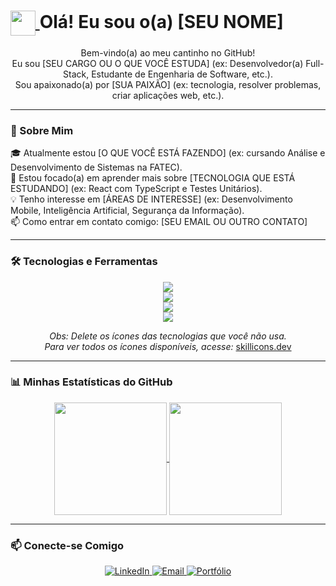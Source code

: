 <h1>
  <a href="[LINK_PARA_SEU_PORTFOLIO_OU_REDE_SOCIAL]">
    <img align="center" width="40px" src="https://media.giphy.com/media/hvRJCLFzcasrR4ia7z/giphy.gif">
  </a>
  <span>Olá! Eu sou o(a) [SEU NOME]</span>
</h1>

<p align="center">
  Bem-vindo(a) ao meu cantinho no GitHub! 
  <br>
  Eu sou [SEU CARGO OU O QUE VOCÊ ESTUDA] (ex: Desenvolvedor(a) Full-Stack, Estudante de Engenharia de Software, etc.).
  <br>
  Sou apaixonado(a) por [SUA PAIXÃO] (ex: tecnologia, resolver problemas, criar aplicações web, etc.).
</p>

---

### 🚀 Sobre Mim
<p align="left">
  🎓 Atualmente estou [O QUE VOCÊ ESTÁ FAZENDO] (ex: cursando Análise e Desenvolvimento de Sistemas na FATEC).
  <br>
  🌱 Estou focado(a) em aprender mais sobre [TECNOLOGIA QUE ESTÁ ESTUDANDO] (ex: React com TypeScript e Testes Unitários).
  <br>
  💡 Tenho interesse em [ÁREAS DE INTERESSE] (ex: Desenvolvimento Mobile, Inteligência Artificial, Segurança da Informação).
  <br>
  📫 Como entrar em contato comigo: [SEU EMAIL OU OUTRO CONTATO]
</p>

---

### 🛠️ Tecnologias e Ferramentas

<p align="center">
  <a href="https://skillicons.dev">
    <img src="https://skillicons.dev/icons?i=html,css,js,ts,react,nextjs,tailwind" />
  </a>
  <br>
  <a href="https://skillicons.dev">
    <img src="https://skillicons.dev/icons?i=nodejs,express,py,django,java,spring,php,laravel" />
  </a>
  <br>
  <a href="https://skillicons.dev">
    <img src="https://skillicons.dev/icons?i=mysql,postgres,mongodb,docker,aws" />
  </a>
  <br>
  <a href="https://skillicons.dev">
    <img src="https://skillicons.dev/icons?i=git,github,figma,vscode,postman" />
  </a>
</p>

<div align="center">
  <i>Obs: Delete os ícones das tecnologias que você não usa. <br> Para ver todos os ícones disponíveis, acesse:</i>
  <a href="https://skillicons.dev">skillicons.dev</a>
</div>

---

### 📊 Minhas Estatísticas do GitHub

<p align="center">
  <a href="https://github.com/anuragazra/github-readme-stats">
    <img align="center" height="180em" src="https://github-readme-stats.vercel.app/api?username=[SEU_USERNAME]&show_icons=true&theme=dracula&include_all_commits=true&count_private=true"/>
  </a>
  <a href="https://github.com/anuragazra/github-readme-stats">
    <img align="center" height="180em" src="https://github-readme-stats.vercel.app/api/top-langs/?username=[SEU_USERNAME]&layout=compact&langs_count=7&theme=dracula"/>
  </a>
</p>

---

### 📫 Conecte-se Comigo

<p align="center">
  <a href="https://www.linkedin.com/in/[SEU_LINKEDIN]" target="_blank">
    <img src="https://img.shields.io/badge/LinkedIn-0A66C2?style=for-the-badge&logo=linkedin&logoColor=white" alt="LinkedIn">
  </a>
  <a href="mailto:[SEU_EMAIL]" target="_blank">
    <img src="https://img.shields.io/badge/Email-D14836?style=for-the-badge&logo=gmail&logoColor=white" alt="Email">
  </a>
  <a href="[SEU_LINK_PORTFOLIO]" target="_blank">
    <img src="https://img.shields.io/badge/Portfólio-000000?style=for-the-badge&logo=About.me&logoColor=white" alt="Portfólio">
  </a>
</p>
